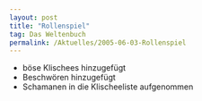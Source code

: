 ```yaml
---
layout: post
title: "Rollenspiel"
tag: Das Weltenbuch
permalink: /Aktuelles/2005-06-03-Rollenspiel
---
```


- böse Klischees hinzugefügt
- Beschwören hinzugefügt
- Schamanen in die Klischeeliste aufgenommen


